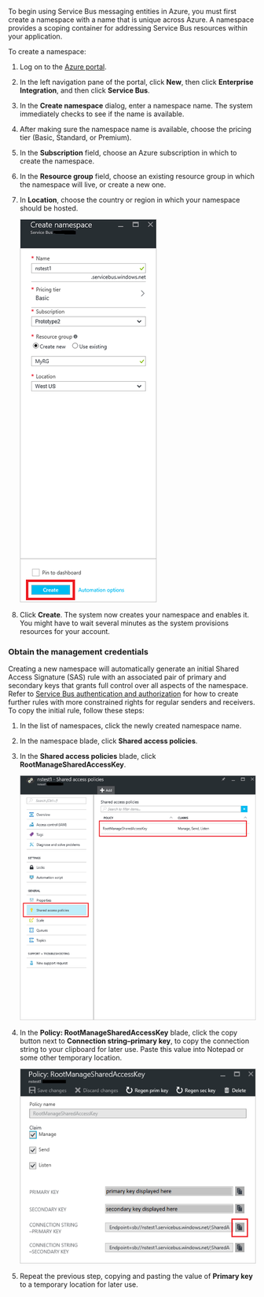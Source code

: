 To begin using Service Bus messaging entities in Azure, you must first create a namespace with a name that is unique across Azure. A namespace provides a scoping container for addressing Service Bus resources within your application.

To create a namespace:

1. Log on to the [Azure portal][Azure portal].
2. In the left navigation pane of the portal, click **New**, then click **Enterprise Integration**, and then click **Service Bus**.

4. In the **Create namespace** dialog, enter a namespace name. The system immediately checks to see if the name is available.

5. After making sure the namespace name is available, choose the pricing tier (Basic, Standard, or Premium).

7. In the **Subscription** field, choose an Azure subscription in which to create the namespace.

9. In the **Resource group** field, choose an existing resource group in which the namespace will live, or create a new one.      

8. In **Location**, choose the country or region in which your namespace should be hosted.

    ![Create namespace][create-namespace]

6. Click **Create**. The system now creates your namespace and enables it. You might have to wait several minutes as the system provisions resources for your account.

### Obtain the management credentials
Creating a new namespace will automatically generate an initial Shared Access Signature (SAS) rule with an associated pair of primary and secondary keys that grants full control over all aspects of the namespace. Refer to [Service Bus authentication and authorization](../articles/service-bus-messaging/service-bus-authentication-and-authorization.md) for how to create further rules with more constrained rights for regular senders and receivers. To copy the initial rule, follow these steps: 

1. In the list of namespaces, click the newly created namespace name.

3. In the namespace blade, click **Shared access policies**.

4. In the **Shared access policies** blade, click **RootManageSharedAccessKey**.

    ![connection-info][connection-info]

5. In the **Policy: RootManageSharedAccessKey** blade, click the copy button next to **Connection string–primary key**, to copy the connection string to your clipboard for later use. Paste this value into Notepad or some other temporary location.

    ![connection-string][connection-string]

5. Repeat the previous step, copying and pasting the value of **Primary key** to a temporary location for later use.

<!--Image references-->

[create-namespace]: ./media/service-bus-create-namespace-portal/create-namespace.png
[connection-info]: ./media/service-bus-create-namespace-portal/connection-info.png
[connection-string]: ./media/service-bus-create-namespace-portal/connection-string.png

<!--Reference style links - using these makes the source content way more readable than using inline links-->
[Azure portal]: https://portal.azure.cn